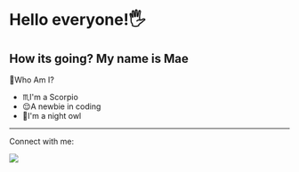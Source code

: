 # Hello everyone!🖐
How its going? My name is Mae
----------------------------------------------------
👩Who Am I?
- ♏I'm a Scorpio
- 😌A newbie in coding
- 🦉I'm a night owl
----------------------------------------------------
Connect with me:
<p align="left">
<a href="https://twitter.com/ychoi6263">
  <img src="https://avatars.githubusercontent.com/u/50278?s=200&v="
       styel="width:40px;height:30px"> </a>
